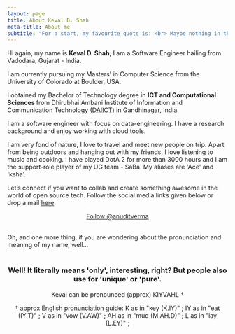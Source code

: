 ```yaml
---
layout: page
title: About Keval D. Shah
meta-title: About me
subtitle: "For a start, my favourite quote is: <br> Maybe nothing in this world happens by accident. As everything happens for a reason, our destiny slowly takes form... - This comes from Silvers Rayleigh, a characted in the popular anime - One Piece"
---
```


<div id="aboutme-section">

<p class="about-text">
<span class="fa fa-briefcase about-icon"></span>
  Hi again, my name is <strong>Keval D. Shah</strong>, I am a Software Engineer hailing from Vadodara, Gujarat - India.
</p>

<p class="about-text">
<span class="fa fa-graduation-cap about-icon"></span>
I am currently pursuing my Masters' in Computer Science from the University of Colorado at Boulder, USA.
	
I obtained my Bachelor of Technology degree in <strong>ICT and Computational Sciences </strong>from Dhirubhai Ambani Institute   of Information and Communication Technology (<a target="_blank" href="http://www.daiict.ac.in">DAIICT</a>) in Gandhinagar, India.
</p>

<p class="about-text">
<span class="fa fa-code about-icon"></span>
I am a software engineer with focus on data-engineering. I have a research background and enjoy working with cloud tools.
</p>

<p class="about-text">
<span class="fa fa-heart about-icon"></span>
I am very fond of nature, I love to travel and meet new people on trip. Apart from being outdoors and hanging out with my friends, I love listening to music and cooking. I have played DotA 2 for more than 3000 hours and I am the support-role player of my UG team - SaBa. My aliases are 'Ace' and 'ksha'.
</p>

<p class="about-text">
<span class="fa fa-envelope about-icon"></span>
Let’s connect if you want to collab and create something awesome in the world of open source tech. Follow the social media links given below or drop a mail <a target="_blank" href="mailto:kevalds51@gmail.com">here</a>.
</p>


<center>
	<a href="https://twitter.com/thtsme_kev" class="twitter-follow-button" data-size="large" data-show-count="false">Follow @anuditverma</a>
	<script async src="//platform.twitter.com/widgets.js" charset="utf-8"></script>
</center>
<br>

Oh, and one more thing, if you are wondering about the pronunciation and meaning of my name, well...
<br><br>
<center><h3>Well! It literally means 'only', interesting, right? But people also use for 'unique' or 'pure'.</h3><center>
<center>Keval can be pronounced (approx) KIYVAHL †

† approx English pronunciation guide:
K as in "key (K.IY)" ; IY as in "eat (IY.T)" ; V as in "vow (V.AW)" ; AH as in "mud (M.AH.D)" ; L as in "lay (L.EY)" ;</center>
<br>
